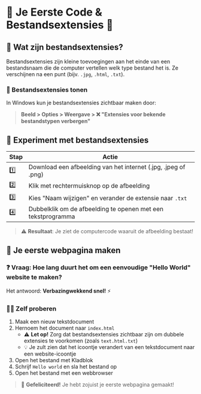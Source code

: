 # 🌟 Je Eerste Code & Bestandsextensies 🌟

## 📁 Wat zijn bestandsextensies?

Bestandsextensies zijn kleine toevoegingen aan het einde van een bestandsnaam die de computer vertellen welk type bestand het is. Ze verschijnen na een punt (bijv. `.jpg`, `.html`, `.txt`).

### 👀 Bestandsextensies tonen

In Windows kun je bestandsextensies zichtbaar maken door:

> **Beeld > Opties > Weergave > ❌ "Extensies voor bekende bestandstypen verbergen"**

## 🧪 Experiment met bestandsextensies

| Stap | Actie |
|------|-------|
| 1️⃣ | Download een afbeelding van het internet (.jpg, .jpeg of .png) |
| 2️⃣ | Klik met rechtermuisknop op de afbeelding |
| 3️⃣ | Kies "Naam wijzigen" en verander de extensie naar `.txt` |
| 4️⃣ | Dubbelklik om de afbeelding te openen met een tekstprogramma |

> ⚠️ **Resultaat**: Je ziet de computercode waaruit de afbeelding bestaat!

## 🚀 Je eerste webpagina maken

### ❓ Vraag: Hoe lang duurt het om een eenvoudige "Hello World" website te maken?

Het antwoord: **Verbazingwekkend snel!** ⚡

### 👨‍💻 Zelf proberen

1. Maak een nieuw tekstdocument
2. Hernoem het document naar `index.html` 
   - ⚠️ **Let op!** Zorg dat bestandsextensies zichtbaar zijn om dubbele extensies te voorkomen (zoals `text.html.txt`)
   - 💡 Je zult zien dat het icoontje verandert van een tekstdocument naar een website-icoontje
3. Open het bestand met Kladblok
4. Schrijf `Hello world` en sla het bestand op
5. Open het bestand met een webbrowser

> 🎉 **Gefeliciteerd!** Je hebt zojuist je eerste webpagina gemaakt!
